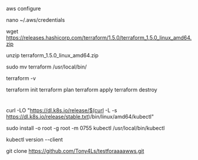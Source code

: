 aws configure

nano ~/.aws/credentials

wget https://releases.hashicorp.com/terraform/1.5.0/terraform_1.5.0_linux_amd64.zip 

unzip terraform_1.5.0_linux_amd64.zip 

sudo mv terraform /usr/local/bin/ 

terraform -v 

terraform init 
terraform plan 
terraform apply 
terraform destroy

#
#
#
#
#
curl -LO "https://dl.k8s.io/release/$(curl -L -s https://dl.k8s.io/release/stable.txt)/bin/linux/amd64/kubectl"

sudo install -o root -g root -m 0755 kubectl /usr/local/bin/kubectl

kubectl version --client


git clone https://github.com/Tony4Ls/testforaaaawws.git
